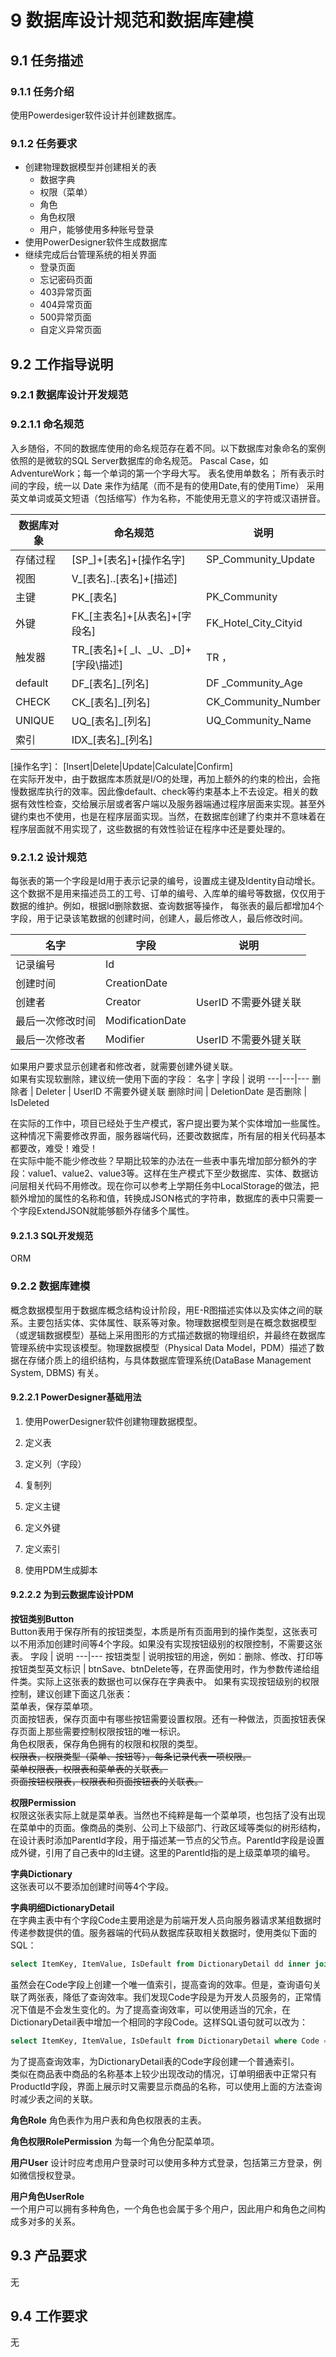 # 9 数据库设计规范和数据库建模

## 9.1 任务描述

### 9.1.1 任务介绍

使用Powerdesiger软件设计并创建数据库。

### 9.1.2 任务要求

- 创建物理数据模型并创建相关的表
  - 数据字典
  - 权限（菜单）
  - 角色
  - 角色权限
  - 用户，能够使用多种账号登录
- 使用PowerDesigner软件生成数据库
- 继续完成后台管理系统的相关界面
  - 登录页面
  - 忘记密码页面
  - 403异常页面
  - 404异常页面
  - 500异常页面
  - 自定义异常页面

## 9.2 工作指导说明

### 9.2.1 数据库设计开发规范

### 9.2.1.1 命名规范

入乡随俗，不同的数据库使用的命名规范存在着不同。以下数据库对象命名的案例依照的是微软的SQL Server数据库的命名规范。
Pascal Case，如AdventureWork；每一个单词的第一个字母大写。
表名使用单数名；
所有表示时间的字段，统一以 Date 来作为结尾（而不是有的使用Date,有的使用Time）
采用英文单词或英文短语（包括缩写）作为名称，不能使用无意义的字符或汉语拼音。

数据库对象 |命名规范 | 说明
---|---|---
存储过程 | [SP_]+[表名]+[操作名字] | SP_Community_Update
视图 | V_[表名]..[表名]+[描述]
主键 | PK_[表名] | PK_Community
外键 | FK_[主表名]+[从表名]+[字段名] | FK_Hotel_City_Cityid
触发器 | TR_[表名]+[ _I、_U、_D]+[字段\描述] | TR ，
default | DF_[表名]_[列名] | DF _Community_Age
CHECK | CK_[表名]_[列名] | CK_Community_Number
UNIQUE | UQ_[表名]_[列名] | UQ_Community_Name
索引 | IDX_[表名]_[列名] |

[操作名字]：
[Insert|Delete|Update|Calculate|Confirm]  
在实际开发中，由于数据库本质就是I/O的处理，再加上额外的约束的检出，会拖慢数据库执行的效率。因此像default、check等约束基本上不去设定。相关的数据有效性检查，交给展示层或者客户端以及服务器端通过程序层面来实现。甚至外键约束也不使用，也是在程序层面实现。当然，在数据库创建了约束并不意味着在程序层面就不用实现了，这些数据的有效性验证在程序中还是要处理的。

### 9.2.1.2 设计规范

每张表的第一个字段是Id用于表示记录的编号，设置成主键及Identity自动增长。这个数据不是用来描述员工的工号、订单的编号、入库单的编号等数据，仅仅用于数据的维护。例如，根据Id删除数据、查询数据等操作，
每张表的最后都增加4个字段，用于记录该笔数据的创建时间，创建人，最后修改人，最后修改时间。

名字 | 字段 | 说明
---|---|---
记录编号 | Id
创建时间 | CreationDate
创建者 | Creator | UserID 不需要外键关联
最后一次修改时间 | ModificationDate
最后一次修改者 | Modifier | UserID 不需要外键关联

如果用户要求显示创建者和修改者，就需要创建外键关联。  
如果有实现软删除，建议统一使用下面的字段：
名字 | 字段 | 说明
---|---|---
删除者 | Deleter | UserID 不需要外键关联
删除时间 | DeletionDate
是否删除 | IsDeleted

在实际的工作中，项目已经处于生产模式，客户提出要为某个实体增加一些属性。这种情况下需要修改界面，服务器端代码，还要改数据库，所有层的相关代码基本都要改，难受！难受！  
在实际中能不能少修改些？早期比较笨的办法在一些表中事先增加部分额外的字段：value1、value2、value3等。这样在生产模式下至少数据库、实体、数据访问层相关代码不用修改。现在你可以参考上学期任务中LocalStorage的做法，把额外增加的属性的名称和值，转换成JSON格式的字符串，数据库的表中只需要一个字段ExtendJSON就能够额外存储多个属性。

#### 9.2.1.3 SQL开发规范

ORM

### 9.2.2 数据库建模

概念数据模型用于数据库概念结构设计阶段，用E-R图描述实体以及实体之间的联系。主要包括实体、实体属性、联系等对象。物理数据模型则是在概念数据模型（或逻辑数据模型）基础上采用图形的方式描述数据的物理组织，并最终在数据库管理系统中实现该模型。物理数据模型（Physical Data Model，PDM）描述了数据在存储介质上的组织结构，与具体数据库管理系统(DataBase Management System, DBMS) 有关。

#### 9.2.2.1 PowerDesigner基础用法

1. 使用PowerDesigner软件创建物理数据模型。

2. 定义表

3. 定义列（字段）

4. 复制列

5. 定义主键

6. 定义外键

7. 定义索引

8. 使用PDM生成脚本

#### 9.2.2.2 为到云数据库设计PDM

**按钮类别Button**  
Button表用于保存所有的按钮类型，本质是所有页面用到的操作类型，这张表可以不用添加创建时间等4个字段。如果没有实现按钮级别的权限控制，不需要这张表。
字段 | 说明
---|---
按钮类型 | 说明按钮的用途，例如：删除、修改、打印等
按钮类型英文标识 | btnSave、btnDelete等，在界面使用时，作为参数传递给组件类。实际上这张表的数据也可以保存在字典表中。
如果有实现按钮级别的权限控制，建议创建下面这几张表：  
菜单表，保存菜单项。  
页面按钮表，保存页面中有哪些按钮需要设置权限。还有一种做法，页面按钮表保存页面上那些需要控制权限按钮的唯一标识。  
角色权限表，保存角色拥有的权限和权限的类型。  
~~权限表，权限类型（菜单、按钮等），每条记录代表一项权限。~~  
~~菜单权限表，权限表和菜单表的关联表。~~  
~~页面按钮权限表，权限表和页面按钮表的关联表。~~  

**权限Permission**  
权限这张表实际上就是菜单表。当然也不纯粹是每一个菜单项，也包括了没有出现在菜单中的页面。像商品的类别、公司上下级部门、行政区域等类似的树形结构，在设计表时添加ParentId字段，用于描述某一节点的父节点。ParentId字段是设置成外键，引用了自己表中的Id主键。这里的ParentId指的是上级菜单项的编号。

**字典Dictionary**  
这张表可以不要添加创建时间等4个字段。

**字典明细DictionaryDetail**  
在字典主表中有个字段Code主要用途是为前端开发人员向服务器请求某组数据时传递参数提供的值。服务器端的代码从数据库获取相关数据时，使用类似下面的SQL：

```sql
select ItemKey, ItemValue, IsDefault from DictionaryDetail dd inner join Dictionary d on d.Id = dd.DictionaryId where d.Code = "参数的值" order by sort
```

虽然会在Code字段上创建一个唯一值索引，提高查询的效率。但是，查询语句关联了两张表，降低了查询效率。我们发现Code字段是为开发人员服务的，正常情况下值是不会发生变化的。为了提高查询效率，可以使用适当的冗余，在DictionaryDetail表中增加一个相同的字段Code。这样SQL语句就可以改为：

```sql
select ItemKey, ItemValue, IsDefault from DictionaryDetail where Code = "参数的值" order by sort
```

为了提高查询效率，为DictionaryDetail表的Code字段创建一个普通索引。  
类似在商品表中商品的名称基本上较少出现改动的情况，订单明细表中正常只有ProductId字段，界面上展示时又需要显示商品的名称，可以使用上面的方法查询时减少表之间的关联。

**角色Role**
角色表作为用户表和角色权限表的主表。

**角色权限RolePermission**
为每一个角色分配菜单项。

**用户User**
设计时应考虑用户登录时可以使用多种方式登录，包括第三方登录，例如微信授权登录。

**用户角色UserRole**  
一个用户可以拥有多种角色，一个角色也会属于多个用户，因此用户和角色之间构成多对多的关系。  

## 9.3 产品要求

无

## 9.4 工作要求

无
